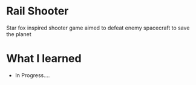# Rail Shooter
Star fox inspired shooter game aimed to defeat enemy spacecraft to save the planet

# What I learned
* In Progress....
